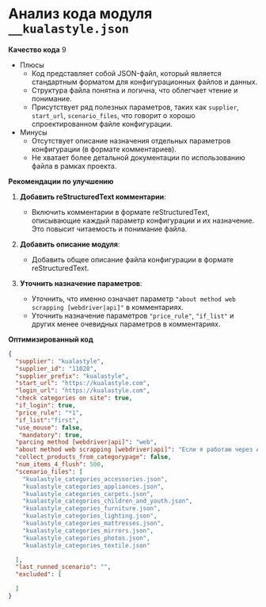 # Анализ кода модуля `__kualastyle.json`

**Качество кода**
9
- Плюсы
    - Код представляет собой JSON-файл, который является стандартным форматом для конфигурационных файлов и данных.
    - Структура файла понятна и логична, что облегчает чтение и понимание.
    - Присутствует ряд полезных параметров, таких как `supplier`, `start_url`, `scenario_files`, что говорит о хорошо спроектированном файле конфигурации.
- Минусы
    - Отсутствует описание назначения отдельных параметров конфигурации (в формате комментариев).
    - Не хватает более детальной документации по использованию файла в рамках проекта.

**Рекомендации по улучшению**

1. **Добавить reStructuredText комментарии**:
    - Включить комментарии в формате reStructuredText, описывающие каждый параметр конфигурации и их назначение. Это повысит читаемость и понимание файла.

2.  **Добавить описание модуля**:
    -  Добавить общее описание файла конфигурации в формате reStructuredText.

3. **Уточнить назначение параметров**:
    -   Уточнить, что именно означает параметр `"about method web scrapping [webdriver|api]"` в комментариях.
    -   Уточнить назначение параметров `"price_rule"`, `"if_list"` и других менее очевидных параметров в комментариях.

**Оптимизированный код**
```json
{
  "supplier": "kualastyle",
  "supplier_id": "11028",
  "supplier_prefix": "kualastyle",
  "start_url": "https://kualastyle.com",
  "login_url": "https://kualastyle.com",
  "check categories on site": true,
  "if_login": true,
  "price_rule": "*1",
  "if_list":"first",
  "use_mouse": false,
   "mandatory": true,
  "parcing method [webdriver|api]": "web",
  "about method web scrapping [webdriver|api]": "Если я работаю через API мне не нужен webdriver",
  "collect_products_from_categorypage": false,
  "num_items_4_flush": 500,
  "scenario_files": [
    "kualastyle_categories_accessories.json",
    "kualastyle_categories_appliances.json",
    "kualastyle_categories_carpets.json",
    "kualastyle_categories_children_and_youth.json",
    "kualastyle_categories_furniture.json",
    "kualastyle_categories_lighting.json",
    "kualastyle_categories_mattresses.json",
    "kualastyle_categories_mirrors.json",
    "kualastyle_categories_photos.json",
    "kualastyle_categories_textile.json"

  ],
  "last_runned_scenario": "",
  "excluded": [

  ]
}
```